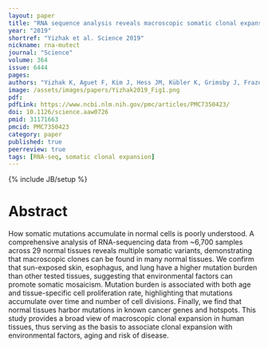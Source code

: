 ```yaml
---
layout: paper
title: "RNA sequence analysis reveals macroscopic somatic clonal expansion across normal tissues"
year: "2019"
shortref: "Yizhak et al. Science 2019"
nickname: rna-mutect
journal: "Science"
volume: 364
issue: 6444
pages:
authors: "Yizhak K, Aguet F, Kim J, Hess JM, Kübler K, Grimsby J, Frazer R, Zhang H, Haradhvala NJ, Rosebrock D, Livitz D, Li X, Arich-Landkof E, Shoresh N, Stewart C, Segrè AV, Branton PA, Polak P, Ardlie KG, Getz G"
image: /assets/images/papers/Yizhak2019_Fig1.png
pdf:
pdfLink: https://www.ncbi.nlm.nih.gov/pmc/articles/PMC7350423/
doi: 10.1126/science.aaw0726
pmid: 31171663
pmcid: PMC7350423
category: paper
published: true
peerreview: true
tags: [RNA-seq, somatic clonal expansion]
---
```

{% include JB/setup %}

# Abstract

How somatic mutations accumulate in normal cells is poorly understood. A comprehensive analysis of RNA-sequencing data from ~6,700 samples across 29 normal tissues reveals multiple somatic variants, demonstrating that macroscopic clones can be found in many normal tissues. We confirm that sun-exposed skin, esophagus, and lung have a higher mutation burden than other tested tissues, suggesting that environmental factors can promote somatic mosaicism. Mutation burden is associated with both age and tissue-specific cell proliferation rate, highlighting that mutations accumulate over time and number of cell divisions. Finally, we find that normal tissues harbor mutations in known cancer genes and hotspots. This study provides a broad view of macroscopic clonal expansion in human tissues, thus serving as the basis to associate clonal expansion with environmental factors, aging and risk of disease.

